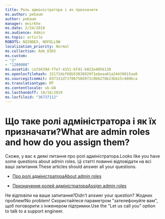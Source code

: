 ```yaml
---
title: Роль адміністратора і як призначити
ms.author: pebaum
author: pebaum
manager: mnirkhe
ms.date: 2/24/2018
ms.audience: Admin
ms.topic: article
ROBOTS: NOINDEX, NOFOLLOW
localization_priority: Normal
ms.collection: Adm_O365
ms.custom:
- "2"
- "1200008"
ms.assetid: ca7d439d-ffe7-4351-bfd1-b022e4056138
ms.openlocfilehash: 151f2def68b53838929f1ebeaa61a24439815aa0
ms.sourcegitcommit: 037331d71f06750d972c0b6278b23bb15c4806ca
ms.translationtype: MT
ms.contentlocale: uk-UA
ms.lasthandoff: 10/18/2019
ms.locfileid: "36737112"
---
```

# <a name="what-are-admin-roles-and-how-do-you-assign-them"></a><span data-ttu-id="8be34-102">Що таке ролі адміністратора і як їх призначати?</span><span class="sxs-lookup"><span data-stu-id="8be34-102">What are admin roles and how do you assign them?</span></span>

<span data-ttu-id="8be34-103">Схоже, у вас є деякі питання про ролі адміністратора.</span><span class="sxs-lookup"><span data-stu-id="8be34-103">Looks like you have some questions about admin roles.</span></span> <span data-ttu-id="8be34-104">Ці статті повинні відповідати на всі ваші запитання.</span><span class="sxs-lookup"><span data-stu-id="8be34-104">These articles should answer all your questions.</span></span>
  
- [<span data-ttu-id="8be34-105">Про ролі адміністратора</span><span class="sxs-lookup"><span data-stu-id="8be34-105">About admin roles</span></span>](https://docs.microsoft.com/office365/admin/add-users/about-admin-roles)

- [<span data-ttu-id="8be34-106">Призначення ролей адміністратора</span><span class="sxs-lookup"><span data-stu-id="8be34-106">Assign admin roles</span></span>](https://docs.microsoft.com/office365/admin/add-users/assign-admin-roles)

<span data-ttu-id="8be34-107">Не відповіли на ваше запитання?</span><span class="sxs-lookup"><span data-stu-id="8be34-107">Didn't answer your question?</span></span> <span data-ttu-id="8be34-108">Жодних проблем!</span><span class="sxs-lookup"><span data-stu-id="8be34-108">No problem!</span></span> <span data-ttu-id="8be34-109">Скористайтеся параметром "зателефонуйте вам", щоб поговорити з інженером підтримки.</span><span class="sxs-lookup"><span data-stu-id="8be34-109">Use the "Let us call you" option to talk to a support engineer.</span></span>
  